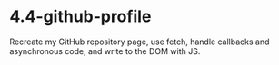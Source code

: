 # 4.4-github-profile

Recreate my GitHub repository page, use fetch, handle callbacks and asynchronous code, and write to the DOM with JS.
